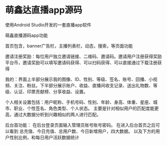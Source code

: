 # 萌鑫达直播app源码
使用Android Studio开发的一套直播app软件

萌鑫直播源码app功能

首页包含，banner广告栏，主播列表栏，动态，搜索，等页面功能

邀请注册奖励：每位用户独立邀请链接、二维码、邀请码。邀请用户注册获得奖励平台币，邀请奖励可以填写邀请码获得、可以扫码获得、可以直接通过下载注册获得

我的：界面上半部分展示我的图像、ID、性别、等级、签名、账号、回播、小视频、关注、粉丝。下半部分展示账户、收益、直播间收支记录、送出礼物数、等级、认证、印票贡献榜、分享收益、设置。

个人相关设置包括：用户昵称、手机号码、性别、年龄、身高、体重、星座、城市、职业、个性签名、角色类型、个人状态。 主要是针对相似用户的匹配度能更高，通过大数据分析到兴趣相似的两人进行匹配。

后台首功能： 在后台登录页面输入管理员账号账号密码。 在进入后台首页之后可以看到 总充值、今日充值、总用户数、今日新增用户，四大数据。 以及下方的用户性别比例，和每日用户活跃数据统计
